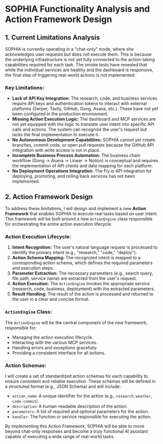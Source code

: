 # SOPHIA Functionality Analysis and Action Framework Design

## 1. Current Limitations Analysis

SOPHIA is currently operating in a "chat-only" mode, where she acknowledges user requests but does not execute them. This is because the underlying infrastructure is not yet fully connected to the action-taking capabilities required for each task. The smoke tests have revealed that while the individual services are healthy and the dashboard is responsive, the final step of triggering real-world actions is not implemented.

### Key Limitations:

*   **Lack of API Key Integration:** The research, code, and business services require API keys and authentication tokens to interact with external platforms (Serper, Tavily, GitHub, Gong, Asana, etc.). These have not yet been configured in the production environment.
*   **Missing Action Execution Logic:** The dashboard and MCP services are not yet equipped with the logic to translate user intent into specific API calls and actions. The system can recognize the user's request but lacks the final implementation to execute it.
*   **No Autonomous Development Capabilities:** SOPHIA cannot yet create branches, commit code, or open pull requests because the GitHub API integration with write access is not in place.
*   **Incomplete Business Process Automation:** The business chain workflow (Gong → Asana → Linear → Notion) is conceptual and requires the implementation of API clients and data mapping for each platform.
*   **No Deployment Operations Integration:** The Fly.io API integration for deploying, promoting, and rolling back services has not been implemented.

## 2. Action Framework Design

To address these limitations, I will design and implement a new **Action Framework** that enables SOPHIA to execute real tasks based on user intent. This framework will be built around a new `ActionEngine` class responsible for orchestrating the entire action execution lifecycle.

### Action Execution Lifecycle:

1.  **Intent Recognition:** The user's natural language request is processed to identify the primary intent (e.g., "research," "code," "deploy").
2.  **Action Schema Mapping:** The recognized intent is mapped to a corresponding action schema, which defines the required parameters and execution steps.
3.  **Parameter Extraction:** The necessary parameters (e.g., search query, file path, service name) are extracted from the user's request.
4.  **Action Execution:** The `ActionEngine` invokes the appropriate service (research, code, business, deployment) with the extracted parameters.
5.  **Result Handling:** The result of the action is processed and returned to the user in a clear and concise format.

### `ActionEngine` Class:

The `ActionEngine` will be the central component of the new framework, responsible for:

*   Managing the action execution lifecycle.
*   Interacting with the various MCP services.
*   Handling errors and exceptions gracefully.
*   Providing a consistent interface for all actions.

### Action Schemas:

I will create a set of standardized action schemas for each capability to ensure consistent and reliable execution. These schemas will be defined in a structured format (e.g., JSON Schema) and will include:

*   `action_name`: A unique identifier for the action (e.g., `research.weather`, `code.commit`).
*   `description`: A human-readable description of the action.
*   `parameters`: A list of required and optional parameters for the action.
*   `handler`: The function or service responsible for executing the action.

By implementing this Action Framework, SOPHIA will be able to move beyond chat-only responses and become a truly functional AI assistant capable of executing a wide range of real-world tasks.


